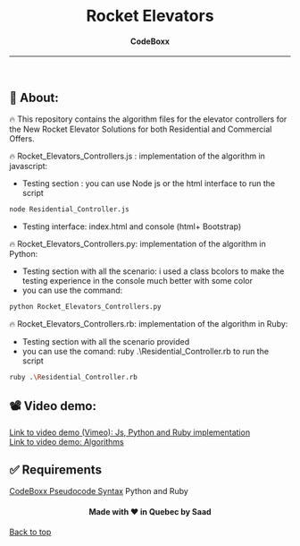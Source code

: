 &#xa0;

  <!-- Saad Eddine FEKI -->
</div>

<h1 align="center">  Rocket Elevators</h1>

<!-- Status -->

<h4 align="center">
  CodeBoxx
</h4>

<hr>
<br>

## :dart: About:

🔥 This repository contains the algorithm files for the elevator controllers for the New Rocket Elevator Solutions for both Residential and Commercial Offers.

🔥 Rocket_Elevators_Controllers.js : implementation of the algorithm in javascript:

- Testing section : you can use Node js or the html interface to run the script

```sh
node Residential_Controller.js
```

- Testing interface: index.html and console (html+ Bootstrap)

🔥 Rocket_Elevators_Controllers.py: implementation of the algorithm in Python:

- Testing section with all the scenario: i used a class bcolors to make the testing experience in the console much better with some color
- you can use the command:

```sh
python Rocket_Elevators_Controllers.py
```

🔥 Rocket_Elevators_Controllers.rb: implementation of the algorithm in Ruby:

- Testing section with all the scenario provided
- you can use the comand: ruby .\Residential_Controller.rb to run the script

```sh
ruby .\Residential_Controller.rb
```

## 📽️ Video demo:

<a href="https://vimeo.com/464412061" target="_blank"> Link to video demo (Vimeo): Js, Python and Ruby implementation</a></br>
<a href="https://youtu.be/OQV_e5cA7wc" target="_blank"> Link to video demo: Algorithms</a>

## :white_check_mark: Requirements

<a href="https://marketplace.visualstudio.com/items?itemName=CodeBoxx.pseudo-algo" target="_blank">CodeBoxx Pseudocode Syntax</a>
Python and Ruby

 <h4 align="center">
 Made with ❤️ in Quebec by Saad
</h4>
<a href="#top">Back to top</a>
